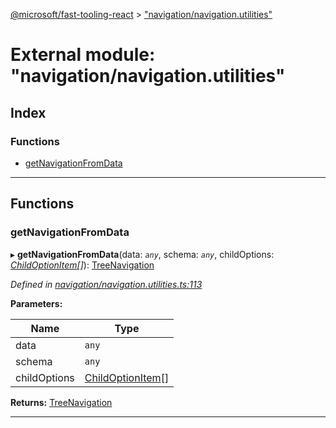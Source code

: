 [@microsoft/fast-tooling-react](../README.md) > ["navigation/navigation.utilities"](../modules/_navigation_navigation_utilities_.md)

# External module: "navigation/navigation.utilities"

## Index

### Functions

* [getNavigationFromData](_navigation_navigation_utilities_.md#getnavigationfromdata)

---

## Functions

<a id="getnavigationfromdata"></a>

###  getNavigationFromData

▸ **getNavigationFromData**(data: *`any`*, schema: *`any`*, childOptions: *[ChildOptionItem](../interfaces/_data_utilities_types_.childoptionitem.md)[]*): [TreeNavigation](../interfaces/_navigation_navigation_props_.treenavigation.md)

*Defined in [navigation/navigation.utilities.ts:113](https://github.com/Microsoft/fast-dna/blob/164dd3ca/packages/fast-tooling-react/src/navigation/navigation.utilities.ts#L113)*

**Parameters:**

| Name | Type |
| ------ | ------ |
| data | `any` |
| schema | `any` |
| childOptions | [ChildOptionItem](../interfaces/_data_utilities_types_.childoptionitem.md)[] |

**Returns:** [TreeNavigation](../interfaces/_navigation_navigation_props_.treenavigation.md)

___

